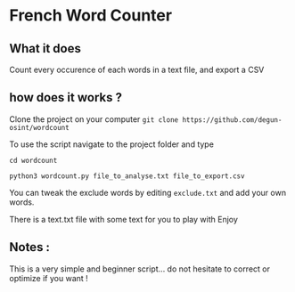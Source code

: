 # French Word Counter
## What it does
Count every occurence of each words in a text file, and export a CSV

## how does it works ?
Clone the project on your computer
`git clone https://github.com/degun-osint/wordcount`

To use the script navigate to the project folder and type

`cd wordcount`

`python3 wordcount.py file_to_analyse.txt file_to_export.csv`

You can tweak the exclude words by editing `exclude.txt` and add your own words.

There is a text.txt file with some text for you to play with
Enjoy

## Notes :
This is a very simple and beginner script... do not hesitate to correct or optimize if you want !